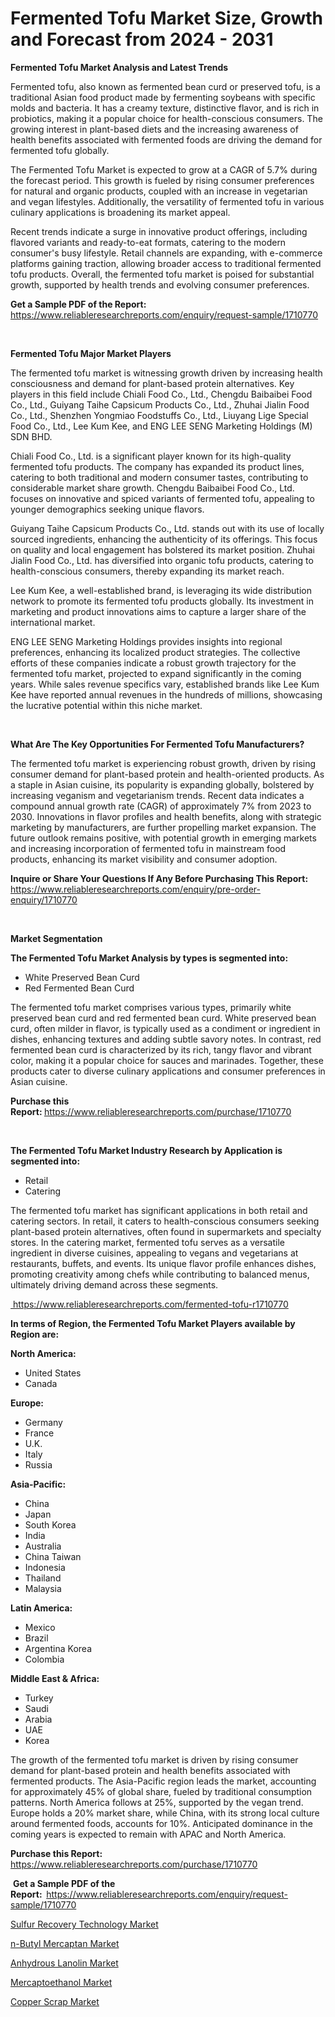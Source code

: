 <p><h1>Fermented Tofu Market Size, Growth and Forecast from 2024 - 2031</h1></p><p><strong>Fermented Tofu Market Analysis and Latest Trends</strong></p>
<p><p>Fermented tofu, also known as fermented bean curd or preserved tofu, is a traditional Asian food product made by fermenting soybeans with specific molds and bacteria. It has a creamy texture, distinctive flavor, and is rich in probiotics, making it a popular choice for health-conscious consumers. The growing interest in plant-based diets and the increasing awareness of health benefits associated with fermented foods are driving the demand for fermented tofu globally.</p><p>The Fermented Tofu Market is expected to grow at a CAGR of 5.7% during the forecast period. This growth is fueled by rising consumer preferences for natural and organic products, coupled with an increase in vegetarian and vegan lifestyles. Additionally, the versatility of fermented tofu in various culinary applications is broadening its market appeal. </p><p>Recent trends indicate a surge in innovative product offerings, including flavored variants and ready-to-eat formats, catering to the modern consumer's busy lifestyle. Retail channels are expanding, with e-commerce platforms gaining traction, allowing broader access to traditional fermented tofu products. Overall, the fermented tofu market is poised for substantial growth, supported by health trends and evolving consumer preferences.</p></p>
<p><strong>Get a Sample PDF of the Report:&nbsp;</strong> <a href="https://www.reliableresearchreports.com/enquiry/request-sample/1710770?utm_campaign=5&utm_medium=2&utm_source=Github&utm_content=ia&utm_term=22102024&utm_id=fermented-tofu">https://www.reliableresearchreports.com/enquiry/request-sample/1710770</a></p>
<p>&nbsp;</p>
<p><strong>Fermented Tofu Major Market Players</strong></p>
<p><p>The fermented tofu market is witnessing growth driven by increasing health consciousness and demand for plant-based protein alternatives. Key players in this field include Chiali Food Co., Ltd., Chengdu Baibaibei Food Co., Ltd., Guiyang Taihe Capsicum Products Co., Ltd., Zhuhai Jialin Food Co., Ltd., Shenzhen Yongmiao Foodstuffs Co., Ltd., Liuyang Lige Special Food Co., Ltd., Lee Kum Kee, and ENG LEE SENG Marketing Holdings (M) SDN BHD.</p><p>Chiali Food Co., Ltd. is a significant player known for its high-quality fermented tofu products. The company has expanded its product lines, catering to both traditional and modern consumer tastes, contributing to considerable market share growth. Chengdu Baibaibei Food Co., Ltd. focuses on innovative and spiced variants of fermented tofu, appealing to younger demographics seeking unique flavors.</p><p>Guiyang Taihe Capsicum Products Co., Ltd. stands out with its use of locally sourced ingredients, enhancing the authenticity of its offerings. This focus on quality and local engagement has bolstered its market position. Zhuhai Jialin Food Co., Ltd. has diversified into organic tofu products, catering to health-conscious consumers, thereby expanding its market reach.</p><p>Lee Kum Kee, a well-established brand, is leveraging its wide distribution network to promote its fermented tofu products globally. Its investment in marketing and product innovations aims to capture a larger share of the international market.</p><p>ENG LEE SENG Marketing Holdings provides insights into regional preferences, enhancing its localized product strategies. The collective efforts of these companies indicate a robust growth trajectory for the fermented tofu market, projected to expand significantly in the coming years. While sales revenue specifics vary, established brands like Lee Kum Kee have reported annual revenues in the hundreds of millions, showcasing the lucrative potential within this niche market.</p></p>
<p>&nbsp;</p>
<p><strong>What Are The Key Opportunities For Fermented Tofu Manufacturers?</strong></p>
<p><p>The fermented tofu market is experiencing robust growth, driven by rising consumer demand for plant-based protein and health-oriented products. As a staple in Asian cuisine, its popularity is expanding globally, bolstered by increasing veganism and vegetarianism trends. Recent data indicates a compound annual growth rate (CAGR) of approximately 7% from 2023 to 2030. Innovations in flavor profiles and health benefits, along with strategic marketing by manufacturers, are further propelling market expansion. The future outlook remains positive, with potential growth in emerging markets and increasing incorporation of fermented tofu in mainstream food products, enhancing its market visibility and consumer adoption.</p></p>
<p><strong>Inquire or Share Your Questions If Any Before Purchasing This Report:</strong> <a href="https://www.reliableresearchreports.com/enquiry/pre-order-enquiry/1710770?utm_campaign=5&utm_medium=2&utm_source=Github&utm_content=ia&utm_term=22102024&utm_id=fermented-tofu">https://www.reliableresearchreports.com/enquiry/pre-order-enquiry/1710770</a></p>
<p>&nbsp;</p>
<p><strong>Market Segmentation</strong></p>
<p><strong>The Fermented Tofu Market Analysis by types is segmented into:</strong></p>
<p><ul><li>White Preserved Bean Curd</li><li>Red Fermented Bean Curd</li></ul></p>
<p><p>The fermented tofu market comprises various types, primarily white preserved bean curd and red fermented bean curd. White preserved bean curd, often milder in flavor, is typically used as a condiment or ingredient in dishes, enhancing textures and adding subtle savory notes. In contrast, red fermented bean curd is characterized by its rich, tangy flavor and vibrant color, making it a popular choice for sauces and marinades. Together, these products cater to diverse culinary applications and consumer preferences in Asian cuisine.</p></p>
<p><strong>Purchase this Report:&nbsp;</strong><a href="https://www.reliableresearchreports.com/purchase/1710770?utm_campaign=5&utm_medium=2&utm_source=Github&utm_content=ia&utm_term=22102024&utm_id=fermented-tofu">https://www.reliableresearchreports.com/purchase/1710770</a></p>
<p>&nbsp;</p>
<p><strong>The Fermented Tofu Market Industry Research by Application is segmented into:</strong></p>
<p><ul><li>Retail</li><li>Catering</li></ul></p>
<p><p>The fermented tofu market has significant applications in both retail and catering sectors. In retail, it caters to health-conscious consumers seeking plant-based protein alternatives, often found in supermarkets and specialty stores. In the catering market, fermented tofu serves as a versatile ingredient in diverse cuisines, appealing to vegans and vegetarians at restaurants, buffets, and events. Its unique flavor profile enhances dishes, promoting creativity among chefs while contributing to balanced menus, ultimately driving demand across these segments.</p></p>
<p><a href="https://www.reliableresearchreports.com/fermented-tofu-r1710770?utm_campaign=5&utm_medium=2&utm_source=Github&utm_content=ia&utm_term=22102024&utm_id=fermented-tofu">&nbsp;https://www.reliableresearchreports.com/fermented-tofu-r1710770</a></p>
<p><strong>In terms of Region, the Fermented Tofu Market Players available by Region are:</strong></p>
<p>
    <p> <strong> North America: </strong>
        <ul>
            <li>United States</li>
            <li>Canada</li>
        </ul>
        </p> 
    <p> <strong> Europe: </strong>
        <ul>
            <li>Germany</li>
            <li>France</li>
            <li>U.K.</li>
            <li>Italy</li>
            <li>Russia</li>
        </ul>
        </p> 
    <p> <strong> Asia-Pacific: </strong>
        <ul>
            <li>China</li>
            <li>Japan</li>
            <li>South Korea</li>
            <li>India</li>
            <li>Australia</li>
            <li>China Taiwan</li>
            <li>Indonesia</li>
            <li>Thailand</li>
            <li>Malaysia</li>
        </ul>
        </p> 
    <p> <strong> Latin America: </strong>
        <ul>
            <li>Mexico</li>
            <li>Brazil</li>
            <li>Argentina Korea</li>
            <li>Colombia</li>
        </ul>
        </p> 
    <p> <strong> Middle East & Africa: </strong>
        <ul>
            <li>Turkey</li>
            <li>Saudi</li>
            <li>Arabia</li>
            <li>UAE</li>
            <li>Korea</li>
        </ul>
    </p>
    </p>
<p><p>The growth of the fermented tofu market is driven by rising consumer demand for plant-based protein and health benefits associated with fermented products. The Asia-Pacific region leads the market, accounting for approximately 45% of global share, fueled by traditional consumption patterns. North America follows at 25%, supported by the vegan trend. Europe holds a 20% market share, while China, with its strong local culture around fermented foods, accounts for 10%. Anticipated dominance in the coming years is expected to remain with APAC and North America.</p></p>
<p><strong>Purchase this Report: </strong><a href="https://www.reliableresearchreports.com/purchase/1710770?utm_campaign=5&utm_medium=2&utm_source=Github&utm_content=ia&utm_term=22102024&utm_id=fermented-tofu">https://www.reliableresearchreports.com/purchase/1710770</a></p>
<p>&nbsp;<strong>Get a Sample PDF of the Report:&nbsp;&nbsp;</strong><a href="https://www.reliableresearchreports.com/enquiry/request-sample/1710770?utm_campaign=5&utm_medium=2&utm_source=Github&utm_content=ia&utm_term=22102024&utm_id=fermented-tofu">https://www.reliableresearchreports.com/enquiry/request-sample/1710770</a></p>
<p><strong></strong></p>
<p><p><a href="https://medium.com/@dostalbstreatifx/sulfur-recovery-technology-market-research-report-exploring-market-size-and-revenue-analysis-from-422eb6bb7696?utm_campaign=5&utm_medium=2&utm_source=Github&utm_content=ia&utm_term=22102024&utm_id=fermented-tofu">Sulfur Recovery Technology Market</a></p><p><a href="https://github.com/alesiasc0na/Market-Research-Report-List-1/blob/main/n-butyl-mercaptan-market.md?utm_campaign=5&utm_medium=2&utm_source=Github&utm_content=ia&utm_term=22102024&utm_id=fermented-tofu">n-Butyl Mercaptan Market</a></p><p><a href="https://www.linkedin.com/pulse/emerging-opportunities-challenges-global-anhydrous-lanolin-9k9jf?utm_campaign=5&utm_medium=2&utm_source=Github&utm_content=ia&utm_term=22102024&utm_id=fermented-tofu">Anhydrous Lanolin Market</a></p><p><a href="https://github.com/kathiestrine5ty/Market-Research-Report-List-1/blob/main/mercaptoethanol-market.md?utm_campaign=5&utm_medium=2&utm_source=Github&utm_content=ia&utm_term=22102024&utm_id=fermented-tofu">Mercaptoethanol Market</a></p><p><a href="https://medium.com/@justinhzfa/global-copper-scrap-market-opportunities-and-forecast-for-period-from-2024-to-2031-3d14ddc9e6b0?postPublishedType=repub&utm_campaign=5&utm_medium=2&utm_source=Github&utm_content=ia&utm_term=22102024&utm_id=fermented-tofu">Copper Scrap Market</a></p></p>